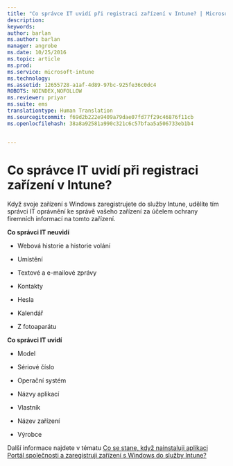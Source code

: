 ```yaml
---
title: "Co správce IT uvidí při registraci zařízení v Intune? | Microsoft Intune"
description: 
keywords: 
author: barlan
ms.author: barlan
manager: angrobe
ms.date: 10/25/2016
ms.topic: article
ms.prod: 
ms.service: microsoft-intune
ms.technology: 
ms.assetid: 12655728-a1af-4d89-97bc-925fe36c0dc4
ROBOTS: NOINDEX,NOFOLLOW
ms.reviewer: priyar
ms.suite: ems
translationtype: Human Translation
ms.sourcegitcommit: f69d2b222e9409a79dae07fd77f29c46876f11cb
ms.openlocfilehash: 38a8a92581a990c321c6c57bfaa5a506733eb1b4


---
```



# Co správce IT uvidí při registraci zařízení v Intune?

Když svoje zařízení s Windows zaregistrujete do služby Intune, udělíte tím správci IT oprávnění ke správě vašeho zařízení za účelem ochrany firemních informací na tomto zařízení.

**Co správci IT neuvidí**

-   Webová historie a historie volání

-   Umístění

-   Textové a e-mailové zprávy

-   Kontakty

-   Hesla

-   Kalendář

-   Z fotoaparátu

**Co správci IT uvidí**

-   Model

-   Sériové číslo

-   Operační systém

-   Názvy aplikací

-   Vlastník

-   Název zařízení

-   Výrobce

Další informace najdete v tématu [Co se stane, když nainstaluji aplikaci Portál společnosti a zaregistruji zařízení s Windows do služby Intune?](what-happens-if-you-install-the-company-portal-app-and-enroll-your-device-in-intune-windows)



<!--HONumber=Oct16_HO2-->



